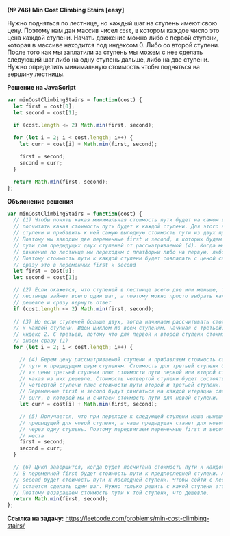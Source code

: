 **(№ 746) Min Cost Climbing Stairs [easy]**

Нужно подняться по лестнице, но каждый шаг на ступень имеют свою цену. Поэтому нам дан массив чисел `cost`, в котором каждое число это цена каждой ступени. Начать движение можно либо с первой ступени, которая в массиве находится под индексом 0. Либо со второй ступени. После того как мы заплатили за ступень мы можем с нее сделать следующий шаг либо на одну ступень дальше, либо на две ступени. Нужно определить минимальную стоимость чтобы подняться на вершину лестницы.

**Решение на JavaScript**

```javascript
var minCostClimbingStairs = function(cost) {
  let first = cost[0];
  let second = cost[1];

  if (cost.length <= 2) Math.min(first, second);
  
  for (let i = 2; i < cost.length; i++) {
    let curr = cost[i] + Math.min(first, second);

    first = second;
    second = curr;
  }

  return Math.min(first, second);
};
```

**Объяснение решения**

```javascript
var minCostClimbingStairs = function(cost) {
  // (1) Чтобы понять какая минимальная стоимость пути будет на самом верху лестницы, нужно
  // посчитать какая стоимость пути будет к каждой ступени. Для этого нужно взять цену
  // ступени и прибавить к ней самую выгодную стоимость пути из двух предыдущих ступеней.
  // Поэтому мы заводим две переменные first и second, в которых будем хранить стоимость
  // пути для предыдущих двух ступеней от рассматриваемой (4). Когда мы только начинаем
  // движение по лестнице мы переходим с платформы либо на первую, либо на вторую ступень.
  // Поэтому стоимость пути к каждой ступени будет совпадать с ценой самой ступени. Фиксируем
  // сразу это в переменных first и second
  let first = cost[0];
  let second = cost[1];

  // (2) Если окажется, что ступеней в лестнице всего две или меньше, тогда путь по всей
  // лестнице займет всего один шаг, а поэтому можно просто выбрать какой из этих шагов
  // дешевле и сразу вернуть ответ
  if (cost.length <= 2) Math.min(first, second);
  
  // (3) Но если ступеней больше двух, тогда начинаем рассчитывать стоимость пути
  // к каждой ступени. Идем циклом по всем ступеням, начиная с третьей, у которой
  // индекс 2. С третьей, потому что для первой и второй ступени стоимость мы уже
  // знаем сразу (1)
  for (let i = 2; i < cost.length; i++) {

    // (4) Берем цену рассматриваемой ступени и прибавляем стоимость самого выгодного
    // пути к предыдущим двум ступеням. Стоимость для третьей ступени будет состоять
    // из цены третьей ступени плюс стоимости пути первой или второй ступени, смотря
    // какая из них дешевле. Стоимость четвертой ступени будет состоять из цены
    // четвертой ступени плюс стоимости пути второй и третьей ступени. И так далее.
    // Переменные first и second будут двигаться на каждой итерации следом за переменной
    // curr, в которой мы и считаем стоимость пути для новой ступени.
    let curr = cost[i] + Math.min(first, second);

    // (5) Получается, что при переходе к следующей ступени наша нынешняя ступень станет
    // предыдущей для новой ступени, а наша предыдущая станет для новой ступени стоять
    // через одну ступень. Поэтому передвигаем переменные first и second на эти новые
    // места
    first = second;
    second = curr;
  }

  // (6) Цикл завершится, когда будет посчитана стоимость пути к каждой ступени.
  // В переменной first будет стоимость пути к предпоследней ступени. А в переменной
  // second будет стоимость пути к последней ступени. Чтобы сойти с лестницы на вершину
  // остается сделать один шаг. Нужно только решить с какой ступени это сделать выгоднее.
  // Поэтому возвращаем стоимость пути к той ступени, что дешевле.
  return Math.min(first, second);
};
```


**Ссылка на задачу:** https://leetcode.com/problems/min-cost-climbing-stairs/